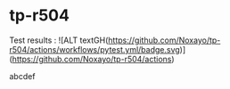 # tp-r504

Test results : ![ALT textGH(https://github.com/Noxayo/tp-r504/actions/workflows/pytest.yml/badge.svg)] (https://github.com/Noxayo/tp-r504/actions)



abcdef
